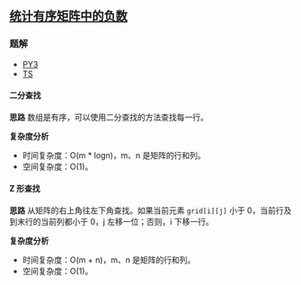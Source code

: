 ## [统计有序矩阵中的负数](https://leetcode.cn/problems/count-negative-numbers-in-a-sorted-matrix/)

### 题解
+ [PY3](../../py3/1408/1351.py)
+ [TS](../../ts/1408/1351.ts)

#### 二分查找
**思路**
数组是有序，可以使用二分查找的方法查找每一行。

**复杂度分析**
+ 时间复杂度：O(m * logn)，m、n 是矩阵的行和列。
+ 空间复杂度：O(1)。

#### Z 形查找
**思路**
从矩阵的右上角往左下角查找。如果当前元素 `grid[i][j]` 小于 0，当前行及到末行的当前列都小于 0，j 左移一位；否则，i 下移一行。

**复杂度分析**
+ 时间复杂度：O(m + n)，m、n 是矩阵的行和列。
+ 空间复杂度：O(1)。